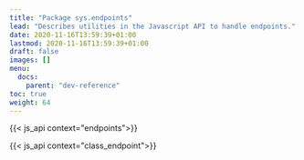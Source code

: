 ```yaml
---
title: "Package sys.endpoints"
lead: "Describes utilities in the Javascript API to handle endpoints."
date: 2020-11-16T13:59:39+01:00
lastmod: 2020-11-16T13:59:39+01:00
draft: false
images: []
menu:
  docs:
    parent: "dev-reference"
toc: true
weight: 64
---
```


{{< js_api context="endpoints">}}

{{< js_api context="class_endpoint">}}
